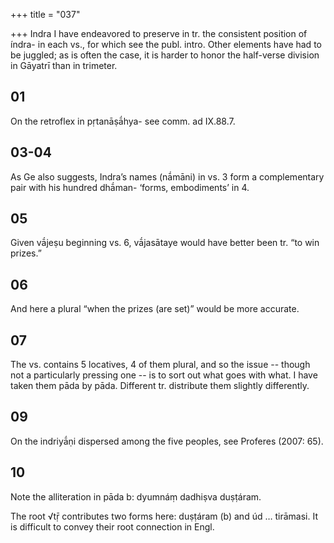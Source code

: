 +++
title = "037"

+++
Indra I have endeavored to preserve in tr. the consistent position of índra- in each vs., for which see the publ. intro. Other elements have had to be juggled; as is often the case, it is harder to honor the half-verse division in Gāyatrī than in trimeter.


## 01
On the retroflex in pṛtanāṣā́hya- see comm. ad IX.88.7.

## 03-04
As Ge also suggests, Indra’s names (nā́māni) in vs. 3 form a complementary pair with his hundred dhā́man- ‘forms, embodiments’ in 4.


## 05
Given vā́jeṣu beginning vs. 6, vā́jasātaye would have better been tr. “to win prizes.”


## 06
And here a plural “when the prizes (are set)” would be more accurate.


## 07
The vs. contains 5 locatives, 4 of them plural, and so the issue -- though not a particularly pressing one -- is to sort out what goes with what. I have taken them pāda by pāda. Different tr. distribute them slightly differently.


## 09
On the indriyā́ṇi dispersed among the five peoples, see Proferes (2007: 65).

## 10
Note the alliteration in pāda b: dyumnáṃ dadhiṣva duṣṭáram.

The root √tṝ contributes two forms here: duṣṭáram (b) and úd … tirāmasi. It is difficult to convey their root connection in Engl.
